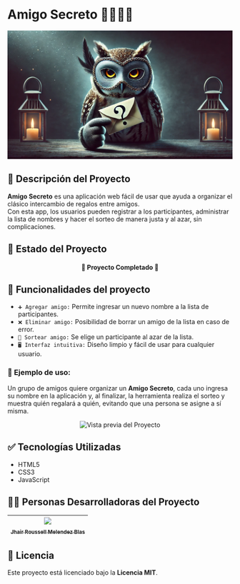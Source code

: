 # Amigo Secreto 🎁🐱‍👤❔

<p align="center">
  <img src="./paraREADME/1.jpg" alt="Animal Secreto">
</p>

## 📖 Descripción del Proyecto  
**Amigo Secreto** es una aplicación web fácil de usar que ayuda a organizar el clásico intercambio de regalos entre amigos.  
Con esta app, los usuarios pueden registrar a los participantes, administrar la lista de nombres y hacer el sorteo de manera justa y al azar, sin complicaciones.

## 🚀 Estado del Proyecto

<h4 align="center">
🚀 Proyecto Completado 🎉
</h4>

## 🔨 Funcionalidades del proyecto
- `➕ Agregar amigo:` Permite ingresar un nuevo nombre a la lista de participantes.
- `❌ Eliminar amigo:` Posibilidad de borrar un amigo de la lista en caso de error.
- `🎲 Sortear amigo:` Se elige un participante al azar de la lista.
- `🖥️ Interfaz intuitiva:` Diseño limpio y fácil de usar para cualquier usuario.

### 📌 Ejemplo de uso:
 Un grupo de amigos quiere organizar un **Amigo Secreto**, cada uno ingresa su nombre en la aplicación y, al finalizar, la herramienta realiza el sorteo y muestra quién regalará a quién, evitando que una persona se asigne a sí misma.

<p align="center">
  <img src="./paraREADME/demo.gif" alt="Vista previa del Proyecto">
</p>

## ✅ Tecnologías Utilizadas
- HTML5  
- CSS3  
- JavaScript  

## 🧑‍💻 Personas Desarrolladoras del Proyecto

| [<img src="https://avatars.githubusercontent.com/u/yourgithubid?v=4" width=115><br><sub>Jhair Roussell Melendez Blas</sub>](https://github.com/yourgithubusername) |
| :---: |

## 📜 Licencia
Este proyecto está licenciado bajo la **Licencia MIT**.
